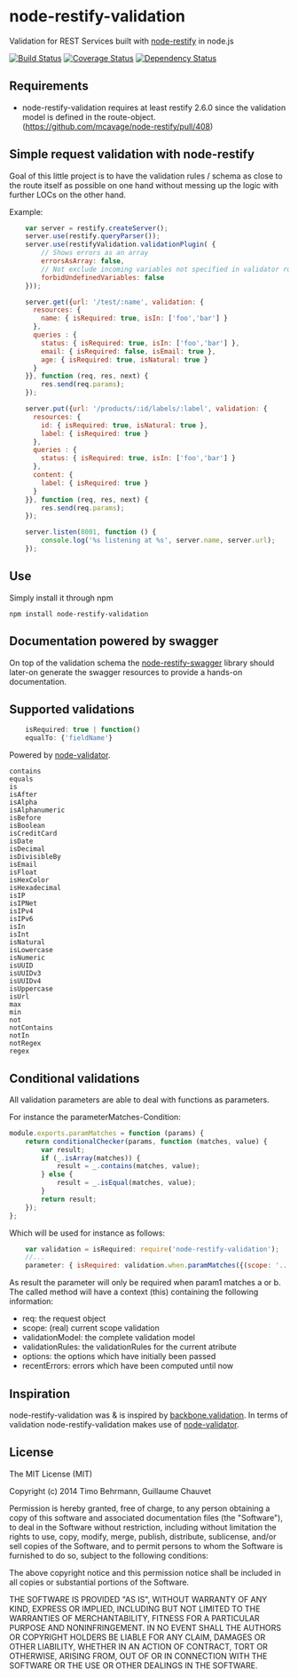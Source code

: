 # node-restify-validation
Validation for REST Services built with [node-restify](https://github.com/mcavage/node-restify) in node.js

[![Build Status](https://travis-ci.org/z0mt3c/node-restify-validation.png)](https://travis-ci.org/gchauvet/node-restify-validation)
[![Coverage Status](https://coveralls.io/repos/z0mt3c/node-restify-validation/badge.png?branch=master)](https://coveralls.io/r/gchauvet/node-restify-validation?branch=master)
[![Dependency Status](https://gemnasium.com/z0mt3c/node-restify-validation.png)](https://gemnasium.com/z0mt3c/node-restify-validation)

## Requirements
* node-restify-validation requires at least restify 2.6.0 since the validation model is defined in the route-object. (https://github.com/mcavage/node-restify/pull/408)

## Simple request validation with node-restify
Goal of this little project is to have the validation rules / schema as close to the route itself as possible on one hand without messing up the logic with further LOCs on the other hand.

Example:
```javascript
    var server = restify.createServer();
    server.use(restify.queryParser());
    server.use(restifyValidation.validationPlugin( {
        // Shows errors as an array
        errorsAsArray: false,
        // Not exclude incoming variables not specified in validator rules
        forbidUndefinedVariables: false
    }));

    server.get({url: '/test/:name', validation: {
      resources: {
        name: { isRequired: true, isIn: ['foo','bar'] }
      },
      queries : {
        status: { isRequired: true, isIn: ['foo','bar'] },
        email: { isRequired: false, isEmail: true },
        age: { isRequired: true, isNatural: true }
      }
    }}, function (req, res, next) {
        res.send(req.params);
    });

    server.put({url: '/products/:id/labels/:label', validation: {
      resources: {
        id: { isRequired: true, isNatural: true },
        label: { isRequired: true }
      },
      queries : {
        status: { isRequired: true, isIn: ['foo','bar'] }
      },
      content: {
        label: { isRequired: true }
      }
    }}, function (req, res, next) {
        res.send(req.params);
    });

    server.listen(8001, function () {
        console.log('%s listening at %s', server.name, server.url);
    });
```
## Use
Simply install it through npm

    npm install node-restify-validation


## Documentation powered by swagger
On top of the validation schema the [node-restify-swagger](https://github.com/z0mt3c/node-restify-swagger) library should later-on generate the swagger resources to provide a hands-on documentation.

## Supported validations

```javascript
    isRequired: true | function()
    equalTo: {'fieldName'}
```

Powered by [node-validator](https://github.com/chriso/validator.js).

    contains
    equals
    is
    isAfter
    isAlpha
    isAlphanumeric
    isBefore
    isBoolean
    isCreditCard
    isDate
    isDecimal
    isDivisibleBy
    isEmail
    isFloat
    isHexColor
    isHexadecimal
    isIP
    isIPNet
    isIPv4
    isIPv6
    isIn
    isInt
    isNatural
    isLowercase
    isNumeric
    isUUID
    isUUIDv3
    isUUIDv4
    isUppercase
    isUrl
    max
    min
    not
    notContains
    notIn
    notRegex
    regex


## Conditional validations
All validation parameters are able to deal with functions as parameters.

For instance the parameterMatches-Condition:
```javascript
module.exports.paramMatches = function (params) {
    return conditionalChecker(params, function (matches, value) {
        var result;
        if (_.isArray(matches)) {
            result = _.contains(matches, value);
        } else {
            result = _.isEqual(matches, value);
        }
        return result;
    });
};
```
Which will be used for instance as follows:

```javascript
    var validation = isRequired: require('node-restify-validation');
    //...
    parameter: { isRequired: validation.when.paramMatches({(scope: '...',) variable: 'param1', matches: ['a', 'b']}) }
```

As result the parameter will only be required when param1 matches a or b. The called method will have a context (this) containing the following information:

* req: the request object
* scope: (real) current scope validation
* validationModel: the complete validation model
* validationRules: the validationRules for the current atribute
* options: the options which have initially been passed
* recentErrors: errors which have been computed until now


## Inspiration
node-restify-validation was & is inspired by [backbone.validation](https://github.com/thedersen/backbone.validation).
In terms of validation node-restify-validation makes use of [node-validator](https://github.com/chriso/node-validator).


## License
The MIT License (MIT)

Copyright (c) 2014 Timo Behrmann, Guillaume Chauvet

Permission is hereby granted, free of charge, to any person obtaining a copy
of this software and associated documentation files (the "Software"), to deal
in the Software without restriction, including without limitation the rights
to use, copy, modify, merge, publish, distribute, sublicense, and/or sell
copies of the Software, and to permit persons to whom the Software is
furnished to do so, subject to the following conditions:

The above copyright notice and this permission notice shall be included in
all copies or substantial portions of the Software.

THE SOFTWARE IS PROVIDED "AS IS", WITHOUT WARRANTY OF ANY KIND, EXPRESS OR
IMPLIED, INCLUDING BUT NOT LIMITED TO THE WARRANTIES OF MERCHANTABILITY,
FITNESS FOR A PARTICULAR PURPOSE AND NONINFRINGEMENT. IN NO EVENT SHALL THE
AUTHORS OR COPYRIGHT HOLDERS BE LIABLE FOR ANY CLAIM, DAMAGES OR OTHER
LIABILITY, WHETHER IN AN ACTION OF CONTRACT, TORT OR OTHERWISE, ARISING FROM,
OUT OF OR IN CONNECTION WITH THE SOFTWARE OR THE USE OR OTHER DEALINGS IN
THE SOFTWARE.
